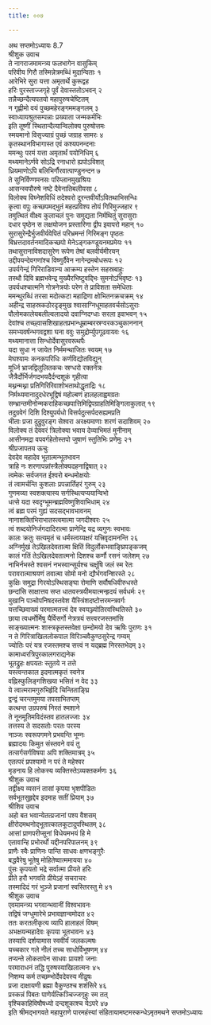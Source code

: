 ```yaml
---
title: ००७

---
```

अथ सप्तमोऽध्यायः 8.7  
श्रीशुक उवाच  
ते नागराजमामन्त्र्य फलभागेन वासुकिम्  
परिवीय गिरौ तस्मिन्नेत्रमब्धिं मुदान्विताः १  
आरेभिरे सुरा यत्ता अमृतार्थे कुरूद्वह  
हरिः पुरस्ताज्जगृहे पूर्वं देवास्ततोऽभवन् २  
तन्नैच्छन्दैत्यपतयो महापुरुषचेष्टितम्  
न गृह्णीमो वयं पुच्छमहेरङ्गममङ्गलम् ३  
स्वाध्यायश्रुतसम्पन्नाः प्रख्याता जन्मकर्मभिः  
इति तूष्णीं स्थितान्दैत्यान्विलोक्य पुरुषोत्तमः  
स्मयमानो विसृज्याग्रं पुच्छं जग्राह सामरः ४  
कृतस्थानविभागास्त एवं कश्यपनन्दनाः  
ममन्थुः परमं यत्ता अमृतार्थं पयोनिधिम् ६  
मथ्यमानेऽर्णवे सोऽद्रि रनाधारो ह्यपोऽविशत्  
ध्रियमाणोऽपि बलिभिर्गौरवात्पाण्डुनन्दन ७  
ते सुनिर्विण्णमनसः परिम्लानमुखश्रियः  
आसन्स्वपौरुषे नष्टे दैवेनातिबलीयसा ८  
विलोक्य विघ्नेशविधिं तदेश्वरो दुरन्तवीर्योऽवितथाभिसन्धिः  
कृत्वा वपुः कच्छपमद्भुतं महत्प्रविश्य तोयं गिरिमुज्जहार ९  
तमुत्थितं वीक्ष्य कुलाचलं पुनः समुद्यता निर्मथितुं सुरासुराः  
दधार पृष्ठेन स लक्षयोजन प्रस्तारिणा द्वीप इवापरो महान् १०  
सुरासुरेन्द्रैर्भुजवीर्यवेपितं परिभ्रमन्तं गिरिमङ्ग पृष्ठतः  
बिभ्रत्तदावर्तनमादिकच्छपो मेनेऽङ्गकण्डूयनमप्रमेयः ११  
तथासुरानाविशदासुरेण रूपेण तेषां बलवीर्यमीरयन्  
उद्दीपयन्देवगणांश्च विष्णुर्दैवेन नागेन्द्रमबोधरूपः १२  
उपर्यगेन्द्रं गिरिराडिवान्य आक्रम्य हस्तेन सहस्रबाहुः  
तस्थौ दिवि ब्रह्मभवेन्द्र मुख्यैरभिष्टुवद्भिः सुमनोऽभिवृष्टः १३  
उपर्यधश्चात्मनि गोत्रनेत्रयोः परेण ते प्राविशता समेधिताः  
ममन्थुरब्धिं तरसा मदोत्कटा महाद्रिणा क्षोभितनक्रचक्रम् १४  
अहीन्द्र साहस्रकठोरदृङ्मुख श्वासाग्निधूमाहतवर्चसोऽसुराः  
पौलोमकालेयबलील्वलादयो दवाग्निदग्धाः सरला इवाभवन् १५  
देवांश्च तच्छ्वासशिखाहतप्रभान्धूम्राम्बरस्रग्वरकञ्चुकाननान्  
समभ्यवर्षन्भगवद्वशा घना ववुः समुद्रोर्म्युपगूढवायवः १६  
मथ्यमानात्ता सिन्धोर्देवासुरवरूथपैः  
यदा सुधा न जायेत निर्ममन्थाजितः स्वयम् १७  
मेघश्यामः कनकपरिधिः कर्णविद्योतविद्युन्  
मूर्ध्नि भ्राजद्विलुलितकचः स्रग्धरो रक्तनेत्रः  
जैत्रैर्दोर्भिर्जगदभयदैर्दन्दशूकं गृहीत्वा  
मथ्नन्मथ्ना प्रतिगिरिरिवाशोभताथोद्धृताद्रिः १८  
निर्मथ्यमानादुदधेरभूद्विषं महोल्बणं हालहलाह्वमग्रतः  
सम्भ्रान्तमीनोन्मकराहिकच्छपात्तिमिद्विपग्राहतिमिङ्गिलाकुलात् १९  
तदुग्रवेगं दिशि दिश्युपर्यधो विसर्पदुत्सर्पदसह्यमप्रति  
भीताः प्रजा दुद्रुवुरङ्ग सेश्वरा अरक्ष्यमाणाः शरणं सदाशिवम् २०  
विलोक्य तं देववरं त्रिलोक्या भवाय देव्याभिमतं मुनीनाम्  
आसीनमद्रा वपवर्गहेतोस्तपो जुषाणं स्तुतिभिः प्रणेमुः २१  
श्रीप्रजापतय ऊचुः  
देवदेव महादेव भूतात्मन्भूतभावन  
त्राहि नः शरणापन्नांस्त्रैलोक्यदहनाद्विषात् २२  
त्वमेकः सर्वजगत ईश्वरो बन्धमोक्षयोः  
तं त्वामर्चन्ति कुशलाः प्रपन्नार्तिहरं गुरुम् २३  
गुणमय्या स्वशक्त्यास्य सर्गस्थित्यप्ययान्विभो  
धत्से यदा स्वदृग्भूमन्ब्रह्मविष्णुशिवाभिधाम् २४  
त्वं ब्रह्म परमं गुह्यं सदसद्भावभावनम्  
नानाशक्तिभिराभातस्त्वमात्मा जगदीश्वरः २५  
त्वं शब्दयोनिर्जगदादिरात्मा प्राणेन्द्रि यद्र व्यगुणः स्वभावः  
कालः क्रतुः सत्यमृतं च धर्मस्त्वय्यक्षरं यत्त्रिवृदामनन्ति २६  
अग्निर्मुखं तेऽखिलदेवतात्मा क्षितिं विदुर्लोकभवाङ्घ्रिपङ्कजम्  
कालं गतिं तेऽखिलदेवतात्मनो दिशश्च कर्णौ रसनं जलेशम् २७  
नाभिर्नभस्ते श्वसनं नभस्वान्सूर्यश्च चक्षूंषि जलं स्म रेतः  
परावरात्माश्रयणं तवात्मा सोमो मनो द्यौर्भगवन्शिरस्ते २८  
कुक्षिः समुद्रा गिरयोऽस्थिसङ्घा रोमाणि सर्वौषधिवीरुधस्ते  
छन्दांसि साक्षात्तव सप्त धातवस्त्रयीमयात्मन्हृदयं सर्वधर्मः २९  
मुखानि पञ्चोपनिषदस्तवेश यैस्त्रिंशदष्टोत्तरमन्त्रवर्गः  
यत्तच्छिवाख्यं परमात्मतत्त्वं देव स्वयञ्ज्योतिरवस्थितिस्ते ३०  
छाया त्वधर्मोर्मिषु यैर्विसर्गो नेत्रत्रयं सत्त्वरजस्तमांसि  
साङ्ख्यात्मनः शास्त्रकृतस्तवेक्षा छन्दोमयो देव ऋषिः पुराणः ३१  
न ते गिरित्राखिललोकपाल विरिञ्चवैकुण्ठसुरेन्द्र गम्यम्  
ज्योतिः परं यत्र रजस्तमश्च सत्त्वं न यद्ब्रह्म निरस्तभेदम् ३२  
कामाध्वरत्रिपुरकालगराद्यनेक  
भूतद्रुहः क्षपयतः स्तुतये न तत्ते  
यस्त्वन्तकाल इदमात्मकृतं स्वनेत्र  
वह्निस्फुलिङ्गशिखया भसितं न वेद ३३  
ये त्वात्मरामगुरुभिर्हृदि चिन्तिताङ्घ्रि  
द्वन्द्वं चरन्तमुमया तपसाभितप्तम्  
कत्थन्त उग्रपरुषं निरतं श्मशाने  
ते नूनमूतिमविदंस्तव हातलज्जाः ३४  
तत्तस्य ते सदसतोः परतः परस्य  
नाञ्जः स्वरूपगमने प्रभवन्ति भूम्नः  
ब्रह्मादयः किमुत संस्तवने वयं तु  
तत्सर्गसर्गविषया अपि शक्तिमात्रम् ३५  
एतत्परं प्रपश्यामो न परं ते महेश्वर  
मृडनाय हि लोकस्य व्यक्तिस्तेऽव्यक्तकर्मणः ३६  
श्रीशुक उवाच  
तद्वीक्ष्य व्यसनं तासां कृपया भृशपीडितः  
सर्वभूतसुहृद्देव इदमाह सतीं प्रियाम् ३७  
श्रीशिव उवाच  
अहो बत भवान्येतत्प्रजानां पश्य वैशसम्  
क्षीरोदमथनोद्भूतात्कालकूटादुपस्थितम् ३८  
आसां प्राणपरीप्सूनां विधेयमभयं हि मे  
एतावान्हि प्रभोरर्थो यद्दीनपरिपालनम् ३९  
प्राणैः स्वैः प्राणिनः पान्ति साधवः क्षणभङ्गुरैः  
बद्धवैरेषु भूतेषु मोहितेष्वात्ममायया ४०  
पुंसः कृपयतो भद्रे सर्वात्मा प्रीयते हरिः  
प्रीते हरौ भगवति प्रीयेऽहं सचराचरः  
तस्मादिदं गरं भुञ्जे प्रजानां स्वस्तिरस्तु मे ४१  
श्रीशुक उवाच  
एवमामन्त्र्य भगवान्भवानीं विश्वभावनः  
तद्विषं जग्धुमारेभे प्रभावज्ञान्वमोदत ४२  
ततः करतलीकृत्य व्यापि हालाहलं विषम्  
अभक्षयन्महादेवः कृपया भूतभावनः ४३  
तस्यापि दर्शयामास स्ववीर्यं जलकल्मषः  
यच्चकार गले नीलं तच्च साधोर्विभूषणम् ४४  
तप्यन्ते लोकतापेन साधवः प्रायशो जनाः  
परमाराधनं तद्धि पुरुषस्याखिलात्मनः ४५  
निशम्य कर्म तच्छम्भोर्देवदेवस्य मीढुषः  
प्रजा दाक्षायणी ब्रह्मा वैकुण्ठश्च शशंसिरे ४६  
प्रस्कन्नं पिबतः पाणेर्यत्किञ्चिज्जगृहुः स्म तत्  
वृश्चिकाहिविषौषध्यो दन्दशूकाश्च येऽपरे ४७  
इति श्रीमद्भागवते महापुराणे पारमहंस्यां संहितायामष्टमस्कन्धेऽमृतमथने सप्तमोऽध्यायः